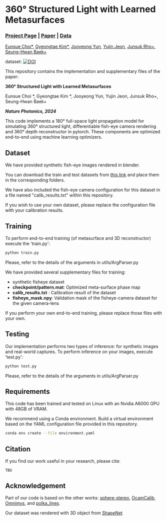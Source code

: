 # 360° Structured Light with Learned Metasurfaces 

### [Project Page](https://eschoi.com/360-SL-Metasurface/) | [Paper](https://www.nature.com/articles/s41566-024-01450-x) | [Data](https://doi.org/10.5281/zenodo.11518075)

[Eunsue Choi*](https://eschoi.com), [Gyeongtae Kim*](https://scholar.google.co.kr/citations?user=0rZekfsAAAAJ), [Jooyeong Yun](https://scholar.google.com/citations?user=iw2cTTYAAAAJ), [Yujin Jeon](https://scholar.google.com/citations?user=M9ZnHHoAAAAJ), [Junsuk Rho+](https://sites.google.com/site/junsukrho/), [Seung-Hwan Baek+](https://www.shbaek.com/)

dataset: [![DOI](https://zenodo.org/badge/DOI/10.5281/zenodo.11518075.svg)](https://doi.org/10.5281/zenodo.11518075)



This repository contains the implementation and supplementary files of the paper:

**360° Structured Light with Learned Metasurfaces**

Eunsue Choi *, Gyeongtae Kim *, Jooyeong Yun, Yujin Jeon, Junsuk Rho+, Seung-Hwan Baek+

***Nature Photonics, 2024***



This code implements a 180° full-space light propagation model for simulating 360° structured light, differentiable fish-eye camera rendering and 360° depth reconstructor in pytorch. These components are optimized end-to-end using machine learning optimizers. 



## Dataset 

We have provided synthetic fish-eye images rendered in blender. 

You can download the train and test datasets from [this link](https://zenodo.org/records/5637679) and place them in the corresponding folders.

We have also included the fish-eye camera configuration for this dataset in a file named "calib_results.txt" within this repository.

If you wish to use your own dataset, please replace the configuration file with your calibration results.



## Training 

To perform end-to-end training (of metasurface and 3D reconstructor) execute the 'train.py':

```bash
python train.py
```

Please, refer to the details of the arguments in utils/ArgParser.py 

We have provided several supplementary files for training: 

- synthetic fisheye dataset 
- __checkpoint/pattern.mat__: Optimized meta-surface phase map 
- __calib_results.txt__ : Calibration result of the dataset 
- __fisheye_mask.npy__: Validation mask of the fisheye-camera dataset for the given camera-lens 

If you perform your own end-to-end training, please replace those files with your own. 



## Testing 

Our implementation performs two types of inference: for synthetic images and real-world captures. To perform inference on your images, execute 'test.py':

```bash
python test.py
```

Please, refer to the details of the arguments in utils/ArgParser.py 



## Requirements

This code has been trained and tested on Linux with an Nvidia A6000 GPU with 48GB of VRAM.

We recommend using a Conda environment. Build a virtual environment based on the YAML configuration file provided in this repository.

```bash 
conda env create --file environment.yaml 
```



## Citation

If you find our work useful in your research, please cite:

```
TBU
```



## Acknowledgement

Part of our code is based on the other works: [sphere-stereo](https://github.com/KAIST-VCLAB/sphere-stereo), [OcamCalib](https://sites.google.com/site/scarabotix/ocamcalib-omnidirectional-camera-calibration-toolbox-for-matlab), [Omnimvs](https://github.com/hyu-cvlab/omnimvs-pytorch), and [polka_lines](https://openaccess.thecvf.com/content/CVPR2021/html/Baek_Polka_Lines_Learning_Structured_Illumination_and_Reconstruction_for_Active_Stereo_CVPR_2021_paper.html).

Our dataset was rendered with 3D object from [ShapeNet](https://shapenet.org/)
